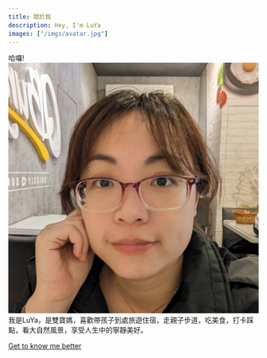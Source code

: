 ```yaml
---
title: 關於我
description: Hey, I'm LuYa
images: ["/imgs/avatar.jpg"]
---
```


哈囉!
![](/imgs/avatar.jpg)
我是LuYa，是雙寶媽，喜歡帶孩子到處旅遊住宿，走親子步道，吃美食，打卡踩點，看大自然風景，享受人生中的寧靜美好。


[Get to know me better](/about "Get to know me better")